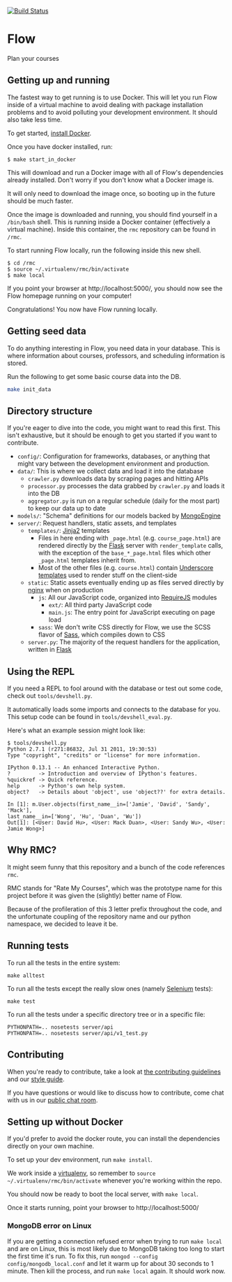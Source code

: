 [![Build Status](https://travis-ci.org/UWFlow/rmc.svg?branch=master)](https://travis-ci.org/UWFlow/rmc)

# Flow

Plan your courses

## Getting up and running

The fastest way to get running is to use Docker. This will let you run Flow 
inside of a virtual machine to avoid dealing with package installation problems 
and to avoid polluting your development environment. It should also take less 
time.

To get started, [install Docker][].

Once you have docker installed, run:

    $ make start_in_docker

This will download and run a Docker image with all of Flow's dependencies 
already installed. Don't worry if you don't know what a Docker image is.

It will only need to download the image once, so booting up in the future should 
be much faster.

Once the image is downloaded and running, you should find yourself in a
`/bin/bash` shell. This is running inside a Docker container (effectively a 
virtual machine). Inside this container, the `rmc` repository can be found in 
`/rmc`.

To start running Flow locally, run the following inside this new shell.

    $ cd /rmc
    $ source ~/.virtualenv/rmc/bin/activate
    $ make local

If you point your browser at http://localhost:5000/, you should now see the Flow 
homepage running on your computer!

Congratulations! You now have Flow running locally.

[install Docker]: https://docs.docker.com/engine/installation/

## Getting seed data

To do anything interesting in Flow, you need data in your database. This is 
where information about courses, professors, and scheduling information is 
stored.

Run the following to get some basic course data into the DB.

```sh
make init_data
```

## Directory structure

If you're eager to dive into the code, you might want to read this first. This
isn't exhaustive, but it should be enough to get you started if you want to contribute.

- `config/`: Configuration for frameworks, databases, or anything that might vary between
            the development environment and production.
- `data/`: This is where we collect data and load it into the database
    - `crawler.py` downloads data by scraping pages and hitting APIs
    - `processor.py` processes the data grabbed by `crawler.py` and loads it into the DB
    - `aggregator.py` is run on a regular schedule (daily for the most part) to keep our data up to date
- `models/`: "Schema" definitions for our models backed by [MongoEngine][]
- `server/`: Request handlers, static assets, and templates
    - `templates/`: [Jinja2][] templates
        - Files in here ending with `_page.html` (e.g. `course_page.html`) are rendered directly by the
          [Flask][] server with `render_template` calls, with the exception of the `base_*_page.html`
          files which other `_page.html` templates inherit from.
        - Most of the other files (e.g. `course.html`) contain [Underscore templates][] used to render
          stuff on the client-side
    - `static`: Static assets eventually ending up as files served directly by [nginx][] when on production
        - `js`: All our JavaScript code, organized into [RequireJS][] modules
            - `ext/`: All third party JavaScript code
            - `main.js`: The entry point for JavaScript executing on page load
        - `sass`: We don't write CSS directly for Flow, we use the SCSS flavor of [Sass][], which compiles
                  down to CSS
    - `server.py`: The majority of the request handlers for the application, written in [Flask][]

[MongoEngine]: http://mongoengine.org/
[Jinja2]: http://jinja.pocoo.org/docs/
[Flask]: http://flask.pocoo.org/
[Underscore templates]: http://underscorejs.org/#template
[nginx]: http://wiki.nginx.org/Main
[RequireJS]: http://requirejs.org/
[Sass]: http://sass-lang.com/

## Using the REPL

If you need a REPL to fool around with the database or test out some code, check
out `tools/devshell.py`.

It automatically loads some imports and connects to the database for you. This
setup code can be found in `tools/devshell_eval.py`.

Here's what an example session might look like:

    $ tools/devshell.py
    Python 2.7.1 (r271:86832, Jul 31 2011, 19:30:53)
    Type "copyright", "credits" or "license" for more information.

    IPython 0.13.1 -- An enhanced Interactive Python.
    ?         -> Introduction and overview of IPython's features.
    %quickref -> Quick reference.
    help      -> Python's own help system.
    object?   -> Details about 'object', use 'object??' for extra details.

    In [1]: m.User.objects(first_name__in=['Jamie', 'David', 'Sandy', 'Mack'],
    last_name__in=['Wong', 'Hu', 'Duan', 'Wu'])
    Out[1]: [<User: David Hu>, <User: Mack Duan>, <User: Sandy Wu>, <User: Jamie Wong>]

[virtualenv]: http://www.virtualenv.org/en/latest/

## Why RMC?

It might seem funny that this repository and a bunch of the code references `rmc`.

RMC stands for "Rate My Courses", which was the prototype name for this project
before it was given the (slightly) better name of Flow.

Because of the profileration of this 3 letter prefix throughout the code, and the
unfortunate coupling of the repository name and our python namespace, we decided
to leave it be.

## Running tests

To run all the tests in the entire system:

```
make alltest
```

To run all the tests except the really slow ones (namely [Selenium][] tests):

```
make test
```

To run all the tests under a specific directory tree or in a specific file:
```
PYTHONPATH=.. nosetests server/api
PYTHONPATH=.. nosetests server/api/v1_test.py
```

[Selenium]: http://docs.seleniumhq.org/projects/webdriver/

## Contributing

When you're ready to contribute, take a look at [the contributing
guidelines](https://github.com/UWFlow/rmc/blob/master/CONTRIBUTING.md) and our
[style guide](https://github.com/UWFlow/rmc/wiki/Flow-Style-Guide).

If you have questions or would like to discuss how to contribute, come chat with us in our [public chat room](http://www.hipchat.com/gAUVWHvA3).

## Setting up without Docker

If you'd prefer to avoid the docker route, you can install the dependencies 
directly on your own machine.

To set up your dev environment, run `make install`.

We work inside a [virtualenv][], so remember to `source
~/.virtualenv/rmc/bin/activate` whenever you're working within the repo.

You should now be ready to boot the local server, with `make local`.

Once it starts running, point your browser to http://localhost:5000/

### MongoDB error on Linux

If you are getting a connection refused error when trying to run `make local` and are on Linux, this is
most likely due to MongoDB taking too long to start the first time it's run. To fix this, run `mongod --config config/mongodb_local.conf`
and let it warm up for about 30 seconds to 1 minute. Then kill the process, and run `make local` again. It should work now.

